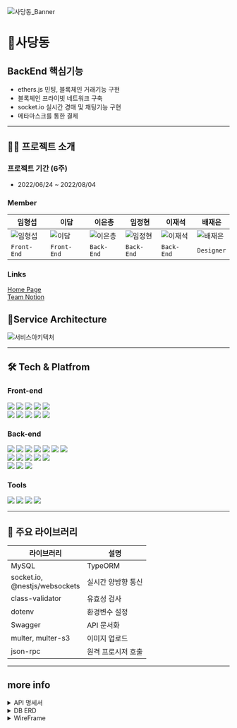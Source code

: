 ![사당동_Banner](https://user-images.githubusercontent.com/81402579/182826360-751f581c-6e59-41ad-988f-5bccd454dd60.png)

# 🧸사당동

## BackEnd 핵심기능

* ethers.js 민팅, 블록체인 거래기능 구현
* 블록체인 프라이빗 네트워크 구축
* socket.io 실시간 경매 및 채팅기능 구현
* 메타마스크를 통한 결제 

***
## 👨‍💻 프로젝트 소개

### 프로젝트 기간 (6주)
* 2022/06/24 ~ 2022/08/04
### Member

| 임형섭 | 이담 | 이은총 | 임정현 | 이재석 | 배재은|
|---|---|---|---|---|---|
| ![임형섭](https://user-images.githubusercontent.com/81402579/182827822-4087f05a-6840-4ab1-8abe-166ca9148f3f.png) | ![이담](https://user-images.githubusercontent.com/81402579/182827862-ae788d4f-e9f8-464d-86a7-bc6e1e0d1d9c.png) | ![이은총](https://user-images.githubusercontent.com/81402579/182827904-46ba2c33-1d81-4955-9f21-b3b1cd3fed24.png) | ![임정현](https://user-images.githubusercontent.com/81402579/182827939-3c44ae0a-b3af-4ed7-923a-becf213b569e.png) | ![이재석](https://user-images.githubusercontent.com/81402579/182827971-43c80f72-1a8d-4590-b88c-23331c8af83e.png) | ![배재은](https://user-images.githubusercontent.com/81402579/182828106-845f70a2-14d9-47dc-853c-3cf813a6d056.png) |
| `Front-End` | `Front-End` | `Back-End` | `Back-End` | `Back-End` | `Designer` |
   
   
### Links
[Home Page](https://sadangdong.com/)   
[Team Notion](https://www.notion.so/2-cef47c67331c4b0d9445d55302fc51de)   
   
   
## 💎Service Architecture
![서비스아키텍처](https://user-images.githubusercontent.com/81402579/182828697-68b05924-6d99-4650-8aed-ba249d7eda59.png)
***

## 🛠 Tech & Platfrom
### Front-end
<div>
<img src="https://img.shields.io/badge/javascript-F7DF1E?style=for-the-badge&logo=javascript&logoColor=black">
<img src="https://img.shields.io/badge/react-61DAFB?style=for-the-badge&logo=react&logoColor=black">
<img src="https://img.shields.io/badge/redux-764ABC?style=for-the-badge&logo=redux&logoColor=white">
<img src="https://img.shields.io/badge/html-E34F26?style=for-the-badge&logo=html5&logoColor=white">
<img src="https://img.shields.io/badge/css-1572B6?style=for-the-badge&logo=css3&logoColor=white">
<br>
<img src="https://img.shields.io/badge/socket.io-ffffff?style=for-the-badge&logo=socket.io&logoColor=black">
<img src="https://img.shields.io/badge/cloudfront-FF9900?style=for-the-badge&logo=amazon aws&logoColor=white">
<img src="https://img.shields.io/badge/route53-232F3E?style=for-the-badge&logo=amazon aws&logoColor=white">
<img src="https://img.shields.io/badge/amazon s3-569A31?style=for-the-badge&logo=amazon s3&logoColor=white">

<img src="https://img.shields.io/badge/ipfs-65C2CB?style=for-the-badge&logo=ipfs&logoColor=white">
</div>

### Back-end
<div>

<img src="https://img.shields.io/badge/node.js-339933?style=for-the-badge&logo=node.js&logoColor=white">
<img src="https://img.shields.io/badge/nestjs-E0234E?style=for-the-badge&logo=nestjs&logoColor=white">
<img src="https://img.shields.io/badge/javascript-F7DF1E?style=for-the-badge&logo=javascript&logoColor=black">
<img src="https://img.shields.io/badge/typescript-3178C6?style=for-the-badge&logo=typescript&logoColor=white">
<img src="https://img.shields.io/badge/socket.io-ffffff?style=for-the-badge&logo=socket.io&logoColor=black">
<img src="https://img.shields.io/badge/mysql-4479A1?style=for-the-badge&logo=mysql&logoColor=white">
<img src="https://img.shields.io/badge/swagger-85EA2D?style=for-the-badge&logo=swagger&logoColor=white">
<br>
<img src="https://img.shields.io/badge/solidity-363636?style=for-the-badge&logo=solidity&logoColor=white">
<img src="https://img.shields.io/badge/ethers.js-3C3C3D?style=for-the-badge&logo=ethereum&logoColor=white">
<img src="https://img.shields.io/badge/truffle-000000?style=for-the-badge&logo=truffle&logoColor=white">
<img src="https://img.shields.io/badge/jsonrpc-000000?style=for-the-badge&logo=json&logoColor=white">
<img src="https://img.shields.io/badge/geth-000000?style=for-the-badge&logo=geth&logoColor=white">
<br>
<img src="https://img.shields.io/badge/aws ec2-FF9900?style=for-the-badge&logo=amazon ec2&logoColor=white">
<img src="https://img.shields.io/badge/nginx-009639?style=for-the-badge&logo=nginx&logoColor=white">
<img src="https://img.shields.io/badge/amazon s3-569A31?style=for-the-badge&logo=amazon s3&logoColor=white">
</div>

### Tools
<div>
<img src="https://img.shields.io/badge/vscode-007ACC?style=for-the-badge&logo=visual studio code&logoColor=white">
<img src="https://img.shields.io/badge/slack-4A154B?style=for-the-badge&logo=slack&logoColor=white">
<img src="https://img.shields.io/badge/git-F05032?style=for-the-badge&logo=git&logoColor=white">
<img src="https://img.shields.io/badge/github-181717?style=for-the-badge&logo=github&logoColor=white">
</div>

***
## 📘 주요 라이브러리
| 라이브러리 | 설명 |
|---|---|
| MySQL | TypeORM |
| socket.io, <br> @nestjs/websockets | 실시간 양방향 통신 |
| class-validator | 유효성 검사	 |
| dotenv | 환경변수 설정 |
| Swagger |	API 문서화 |
| multer, multer-s3 | 이미지 업로드 |
| json-rpc | 원격 프로시저 호출 |
***
## more info
<details>
<summary>API 명세서</summary>
<div markdown="1">
<img src ="https://user-images.githubusercontent.com/81402579/182878896-8bdbddc2-8244-48b7-b64a-3ea80a607cc2.png">
<img src = "https://user-images.githubusercontent.com/81402579/182878973-f3404687-e1e8-4602-8e73-8efcfe1a2ac4.png">
<img src = "https://user-images.githubusercontent.com/81402579/182879041-0c9fb569-e403-4b38-96cd-6bddb40c8ba9.png">
<img src = "https://user-images.githubusercontent.com/81402579/182879104-431ceec9-54e6-414a-843a-fc414f2288b9.png">
</div>
</details>
<details>
<summary>DB ERD</summary>
<div markdown="1">
<img src = "https://user-images.githubusercontent.com/81402579/182881733-be68331b-507b-49cd-ab92-948da9ac8ea9.png">
</div>
</details>
<details>
<summary>WireFrame</summary>
<div markdown="1">
<img src = "https://user-images.githubusercontent.com/81402579/182880143-1d755ed6-131d-4ece-94d2-19d236f6b1ea.png">
<img src = "https://user-images.githubusercontent.com/81402579/182880300-0aa55f0e-503a-49f3-bd64-6e20a5dec42b.png">
</div>
</details>
